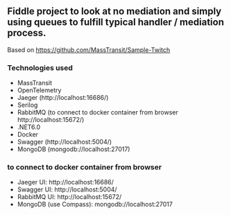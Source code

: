 ## Fiddle project to look at no mediation and simply using queues to fulfill typical handler / mediation process.
Based on https://github.com/MassTransit/Sample-Twitch

### Technologies used
+ MassTransit
+ OpenTelemetry
+ Jaeger (http://localhost:16686/)
+ Serilog
+ RabbitMQ (to connect to docker container from browser http://localhost:15672/)
+ .NET6.0
+ Docker
+ Swagger (http://localhost:5004/)
+ MongoDB (mongodb://localhost:27017)

### to connect to docker container from browser
+ Jaeger UI: http://localhost:16686/
+ Swagger UI: http://localhost:5004/
+ RabbitMQ UI: http://localhost:15672/
+ MongoDB (use Compass): mongodb://localhost:27017